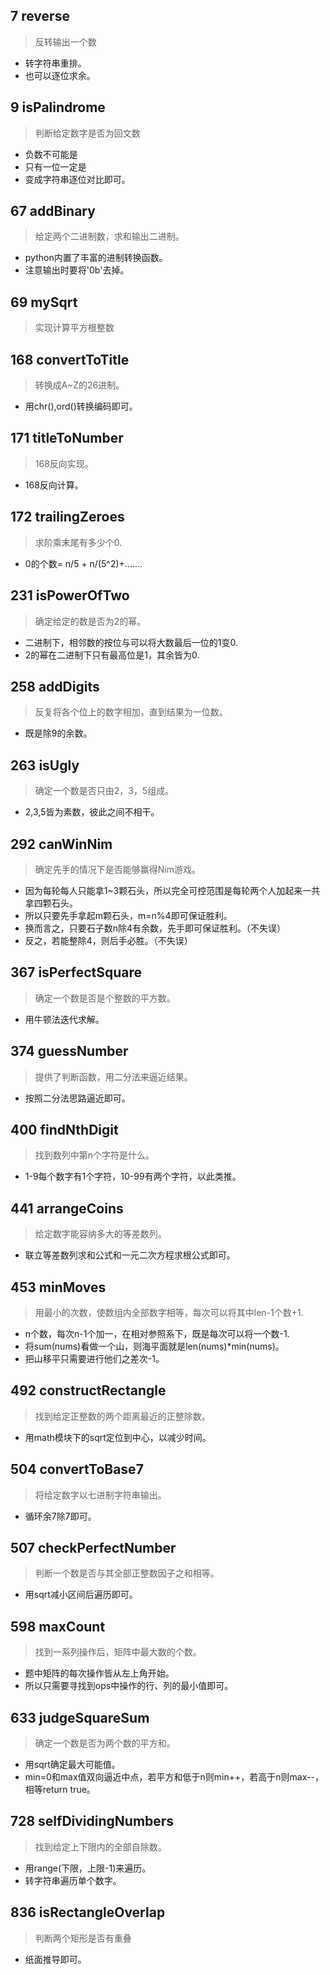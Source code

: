 ## 7 reverse
> 反转输出一个数

* 转字符串重排。
* 也可以逐位求余。

## 9 isPalindrome
> 判断给定数字是否为回文数

* 负数不可能是
* 只有一位一定是
* 变成字符串逐位对比即可。

## 67 addBinary
> 给定两个二进制数，求和输出二进制。

* python内置了丰富的进制转换函数。
* 注意输出时要将'0b'去掉。

## 69 mySqrt
> 实现计算平方根整数

## 168 convertToTitle
> 转换成A~Z的26进制。

* 用chr(),ord()转换编码即可。

## 171 titleToNumber
> 168反向实现。

* 168反向计算。

## 172 trailingZeroes
> 求阶乘末尾有多少个0.

* 0的个数= n/5 + n/(5^2)+.......

## 231 isPowerOfTwo
> 确定给定的数是否为2的幂。

* 二进制下，相邻数的按位与可以将大数最后一位的1变0.
* 2的幂在二进制下只有最高位是1，其余皆为0.

## 258 addDigits
> 反复将各个位上的数字相加，直到结果为一位数。

* 既是除9的余数。

## 263 isUgly
> 确定一个数是否只由2，3，5组成。

* 2,3,5皆为素数，彼此之间不相干。

## 292 canWinNim
> 确定先手的情况下是否能够赢得Nim游戏。

* 因为每轮每人只能拿1~3颗石头，所以完全可控范围是每轮两个人加起来一共拿四颗石头。
* 所以只要先手拿起m颗石头，m=n%4即可保证胜利。
* 换而言之，只要石子数n除4有余数，先手即可保证胜利。（不失误）
* 反之，若能整除4，则后手必胜。（不失误）
	
## 367 isPerfectSquare
> 确定一个数是否是个整数的平方数。

* 用牛顿法迭代求解。

## 374 guessNumber
> 提供了判断函数，用二分法来逼近结果。

* 按照二分法思路逼近即可。

## 400 findNthDigit
> 找到数列中第n个字符是什么。

* 1-9每个数字有1个字符，10-99有两个字符，以此类推。

## 441 arrangeCoins
> 给定数字能容纳多大的等差数列。

* 联立等差数列求和公式和一元二次方程求根公式即可。

## 453 minMoves
> 用最小的次数，使数组内全部数字相等，每次可以将其中len-1个数+1.

* n个数，每次n-1个加一，在相对参照系下，既是每次可以将一个数-1.
* 将sum(nums)看做一个山，则海平面就是len(nums)*min(nums)。
* 把山移平只需要进行他们之差次-1。

## 492 constructRectangle
> 找到给定正整数的两个距离最近的正整除数。

* 用math模块下的sqrt定位到中心，以减少时间。

## 504 convertToBase7
> 将给定数字以七进制字符串输出。

* 循环余7除7即可。

## 507 checkPerfectNumber
> 判断一个数是否与其全部正整数因子之和相等。

* 用sqrt减小区间后遍历即可。

## 598 maxCount
> 找到一系列操作后，矩阵中最大数的个数。

* 题中矩阵的每次操作皆从左上角开始。
* 所以只需要寻找到ops中操作的行、列的最小值即可。

## 633 judgeSquareSum
> 确定一个数是否为两个数的平方和。

* 用sqrt确定最大可能值。
* min=0和max值双向逼近中点，若平方和低于n则min++，若高于n则max--，相等return true。

## 728 selfDividingNumbers
> 找到给定上下限内的全部自除数。

* 用range(下限，上限-1)来遍历。
* 转字符串遍历单个数字。

## 836 isRectangleOverlap
> 判断两个矩形是否有重叠

* 纸面推导即可。